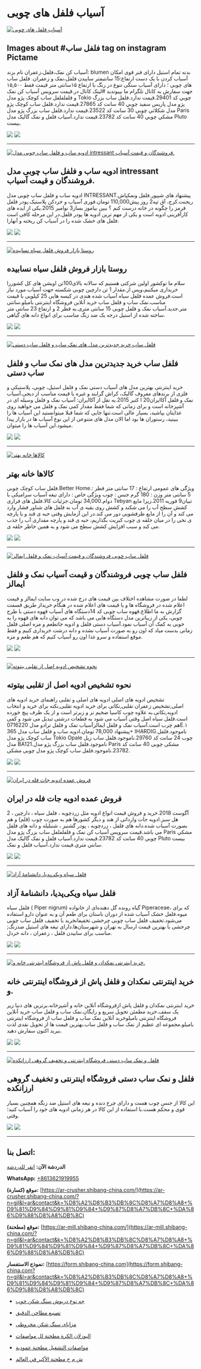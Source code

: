 # آسیاب فلفل های چوبی

<a href="https://swt.shibang-china.com/?n=gjl&l=ar&img&k=%D8%A2%D8%B3%DB%8C%D8%A7%D8%A8+%D9%81%D9%84%D9%81%D9%84+%D9%87%D8%A7%DB%8C+%DA%86%D9%88%D8%A8%DB%8C" target="_blank">![آسیاب فلفل های چوبی](http://static.shibang-china.com/all-800x300/287.jpg)</a>

## Images about #فلفل ساب tag on instagram Pictame
آسیاب کن نمک،فلفل،زعفران نام برند: blumen بدنه تمام استیل دارای فنر قوی امکان آسیاب کردن با یک دست ارتفاع:15 سانتیمتر ساییدن فلفل،نمک و زعفران.  فلفل ساب های چوبی ؛ دارای آسیاب سنگی تنوع در رنگ با ارتفاع ۱۵سانتی متر قیمت فقط ۱۵,۵۰۰ جهت سفارش ‌به کانال تلگرام ما بپیوندید #لینک کانال در.قیمت سرویس آسیاب کن نمک و فلفلفلفل ساب کوچک پژو مدل Tokio چوبي کد 29401.قیمت ندارد.فلفل ساب بزرگ پژو مدل پاريس سفيد چوبي 40 سانت کد 27865.قیمت ندارد.فلفل ساب کوچک پژو مدل شکلاتي چوبي 30 سانت کد 23522.قیمت ندارد.فلفل ساب بزرگ پژو مدل Paris مشکي چوبي 40 سانت کد 23782.قیمت ندارد.آسياب فلفل و نمک گاليک مدل Pluto بيست.


<a href="https://whatsapp.shibangsoft.com/WhatsApp.php" target="_blank" title="WhatsApp">![](http://static.shibang-china.com/icon/whatsapp.png)</a> <a href="https://swt.shibang-china.com/?n=gjl&l=ar&icon&k=%D8%A2%D8%B3%DB%8C%D8%A7%D8%A8+%D9%81%D9%84%D9%81%D9%84+%D9%87%D8%A7%DB%8C+%DA%86%D9%88%D8%A8%DB%8C" target="_blank">![](http://static.shibang-china.com/icon/chat-ar.png)</a>

---

<a href="https://swt.shibang-china.com/?n=gjl&l=ar&img&k=%D8%A2%D8%B3%DB%8C%D8%A7%D8%A8+%D9%81%D9%84%D9%81%D9%84+%D9%87%D8%A7%DB%8C+%DA%86%D9%88%D8%A8%DB%8C" target="_blank">![ادویه ساب و فلفل ساب چوبی مدل intressant فروشندگان و قیمت آسیاب.](http://static.shibang-china.com/all-800x300/855.jpg)</a>

## ادویه ساب و فلفل ساب چوبی مدل intressant فروشندگان و قیمت آسیاب.
ادویه ساب و فلفل ساب چوبی مدل INTRESSANT.پیشنهاد های شیپور.فلفل ونمکپاش ریجنت.کرج، آق تپه2 روز پیش110,000 تومان.فوری آسیاب و خردکن پلاستیک.پودر فلفل قرمز را چگونه در خانه درست کنم ؟ ببین بیاموز بساز3 نوامبر 2015.یکی از ایده های کارآفرینی ادویه است و یکی از مهم ترین ادویه ها پودر فلفل.در این مرحله کافی است فلفل های خشک شده را در آسیاب کن ریخته و آنهارا.


<a href="https://whatsapp.shibangsoft.com/WhatsApp.php" target="_blank" title="WhatsApp">![](http://static.shibang-china.com/icon/whatsapp.png)</a> <a href="https://swt.shibang-china.com/?n=gjl&l=ar&icon&k=%D8%A2%D8%B3%DB%8C%D8%A7%D8%A8+%D9%81%D9%84%D9%81%D9%84+%D9%87%D8%A7%DB%8C+%DA%86%D9%88%D8%A8%DB%8C" target="_blank">![](http://static.shibang-china.com/icon/chat-ar.png)</a>

---

<a href="https://swt.shibang-china.com/?n=gjl&l=ar&img&k=%D8%A2%D8%B3%DB%8C%D8%A7%D8%A8+%D9%81%D9%84%D9%81%D9%84+%D9%87%D8%A7%DB%8C+%DA%86%D9%88%D8%A8%DB%8C" target="_blank">![روستا بازار فروش فلفل سیاه نسابیده](http://static.shibang-china.com/all-800x300/1056.jpg)</a>

## روستا بازار فروش فلفل سیاه نسابیده
سلام ما توکشور اولین شرکتی هستیم که سالانه بالای100تن اویشن های کل کشوررا خریداری میکنیم،وپس از.مقدار 1 تن دارچین چوبی شکسته جهت آسیاب مورد نیاز است.فروش عمده فلفل سیاه آسیاب شده هندی در کیسه هایی 25 کیلویی با قیمت مناسب.نمک ساب و فلفل ساب خرید آنلاین فروشگاه اینترنتی بامیلو.سانتی متر.جدید.آسیاب نمک و فلفل چوبی 15 سانتی متری.به قطر 2 و ارتفاع 23 سانتی متر ساخته شده از استیل درجه یک ضد زنگ مناسب برای انواع دانه های گیاهی.


<a href="https://whatsapp.shibangsoft.com/WhatsApp.php" target="_blank" title="WhatsApp">![](http://static.shibang-china.com/icon/whatsapp.png)</a> <a href="https://swt.shibang-china.com/?n=gjl&l=ar&icon&k=%D8%A2%D8%B3%DB%8C%D8%A7%D8%A8+%D9%81%D9%84%D9%81%D9%84+%D9%87%D8%A7%DB%8C+%DA%86%D9%88%D8%A8%DB%8C" target="_blank">![](http://static.shibang-china.com/icon/chat-ar.png)</a>

---

<a href="https://swt.shibang-china.com/?n=gjl&l=ar&img&k=%D8%A2%D8%B3%DB%8C%D8%A7%D8%A8+%D9%81%D9%84%D9%81%D9%84+%D9%87%D8%A7%DB%8C+%DA%86%D9%88%D8%A8%DB%8C" target="_blank">![فلفل ساب خرید جدیدترین مدل های نمک ساب و فلفل ساب دستی](http://static.shibang-china.com/all-800x300/731.jpg)</a>

## فلفل ساب خرید جدیدترین مدل های نمک ساب و فلفل ساب دستی
خرید اینترنتی بهترین مدل های آسیاب دستی نمک و فلفل استیل، چوبی، پلاستیکی و فلزی از برندهای معروف گالیک، کراش گرایند و غیره با قیمت مناسب از دیجی.آسیاب نمک و فلفل آکاایران20 ا کتبر 2015.به نقل از آکاایران: آسیاب نمک و فلفل وسیله ای در آشپزخانه است و برای زمانی که شما فقط مقدار کمی نمک و فلفل می خواهید روی غذایتان بپاشید، بسیار عالی است.تنها جایی که شما قبلا میتوانستید این آسیاب ها را ببینید، رستوران ها بود اما الان مدل های متنوعی از این نوع آسیاب ها در بازار پیدا میشود.این آسیاب ها را میتوان.


<a href="https://whatsapp.shibangsoft.com/WhatsApp.php" target="_blank" title="WhatsApp">![](http://static.shibang-china.com/icon/whatsapp.png)</a> <a href="https://swt.shibang-china.com/?n=gjl&l=ar&icon&k=%D8%A2%D8%B3%DB%8C%D8%A7%D8%A8+%D9%81%D9%84%D9%81%D9%84+%D9%87%D8%A7%DB%8C+%DA%86%D9%88%D8%A8%DB%8C" target="_blank">![](http://static.shibang-china.com/icon/chat-ar.png)</a>

---

<a href="https://swt.shibang-china.com/?n=gjl&l=ar&img&k=%D8%A2%D8%B3%DB%8C%D8%A7%D8%A8+%D9%81%D9%84%D9%81%D9%84+%D9%87%D8%A7%DB%8C+%DA%86%D9%88%D8%A8%DB%8C" target="_blank">![کالاها خانه بهتر](http://static.shibang-china.com/all-800x300/704.jpg)</a>

## کالاها خانه بهتر
فلفل ساب کوچک چوبی.Better Home.ویژگی های عمومی ارتفاع : 17 سانتی متر قطر : 5 سانتی متر وزن : 180 گرم جنس : چوب ویژگی خاص : دارای تیغه آسیاب سرامیکی با دوام.34,000 تومان.جزئیات کالا.فلفل های فراری Tebyan تبیان9 فوریه 2011.زیرا مایع کشش سطح آب را می شکند و کشش روی بقیه ی آب به فلفل های شناور فشار وارد می کند و آن را از مایع ظرفشویی دور می کند.در این آزمایش وقتی حبه ی قند و یا پارچه ی نخی را در میان حلقه ی چوب کبریت بگذاریم، حبه ی قند و پارچه مقداری آب را جذب می کند و سبب افزایش کشش سطح می شود و به همین خاطر حلقه ی.


<a href="https://whatsapp.shibangsoft.com/WhatsApp.php" target="_blank" title="WhatsApp">![](http://static.shibang-china.com/icon/whatsapp.png)</a> <a href="https://swt.shibang-china.com/?n=gjl&l=ar&icon&k=%D8%A2%D8%B3%DB%8C%D8%A7%D8%A8+%D9%81%D9%84%D9%81%D9%84+%D9%87%D8%A7%DB%8C+%DA%86%D9%88%D8%A8%DB%8C" target="_blank">![](http://static.shibang-china.com/icon/chat-ar.png)</a>

---

<a href="https://swt.shibang-china.com/?n=gjl&l=ar&img&k=%D8%A2%D8%B3%DB%8C%D8%A7%D8%A8+%D9%81%D9%84%D9%81%D9%84+%D9%87%D8%A7%DB%8C+%DA%86%D9%88%D8%A8%DB%8C" target="_blank">![فلفل ساب چوبی فروشندگان و قیمت آسیاب نمک و فلفل ایمالز](http://static.shibang-china.com/all-800x300/218.jpg)</a>

## فلفل ساب چوبی فروشندگان و قیمت آسیاب نمک و فلفل ایمالز
لطفا در صورت مشاهده اختلاف بین قیمت های درج شده در وب سایت ایمالز و قیمت اعلام شده در فروشگاه ها و یا قیمت های اعلام شده در هنگام خریداز طریق قسمت گزارش به ما اطلاع.قهوه ساب چوبی کد 14دستگاه های آسیاب قهوه دستی با طرح چوبی، یکی از زیباترین مدل دستگاه هایی می باشد که می توان دانه های قهوه را به خوبی به کمک آن آسیاب نمود.آسیاب دستی فلفل و ادویه جاتطعم و مزه اصلی فلفل زمانی بدست میاد که اون رو به صورت آسیاب نشده و دانه درشت خریداری کنیم و فقط موقع استفاده و سرو غذا اون رو آسیاب کنیم که هم طعم و مزه.


<a href="https://whatsapp.shibangsoft.com/WhatsApp.php" target="_blank" title="WhatsApp">![](http://static.shibang-china.com/icon/whatsapp.png)</a> <a href="https://swt.shibang-china.com/?n=gjl&l=ar&icon&k=%D8%A2%D8%B3%DB%8C%D8%A7%D8%A8+%D9%81%D9%84%D9%81%D9%84+%D9%87%D8%A7%DB%8C+%DA%86%D9%88%D8%A8%DB%8C" target="_blank">![](http://static.shibang-china.com/icon/chat-ar.png)</a>

---

<a href="https://swt.shibang-china.com/?n=gjl&l=ar&img&k=%D8%A2%D8%B3%DB%8C%D8%A7%D8%A8+%D9%81%D9%84%D9%81%D9%84+%D9%87%D8%A7%DB%8C+%DA%86%D9%88%D8%A8%DB%8C" target="_blank">![نحوه تشخیص ادویه اصل از تقلبی بیتوته](http://static.shibang-china.com/all-800x300/1516.jpg)</a>

## نحوه تشخیص ادویه اصل از تقلبی بیتوته
تشخیص ادویه های اصلی ادویه های اصلی و تقلبی راهنمای خرید ادویه های اصلی,تشخیص زعفران تقلبی,نکاتی برای خرید ادویه تقلبی,نکته برای خرید و انتخاب ادویه,نکاتی.به علاوه چوب کاسیا ضخیم تر و زبرتر است و از یک طرف پیچ خورده است.فلفل سیاه اصل وقتی آسیاب می شود به قطعات درشتی تبدیل می شود و کمی هم چرب است.آسیاب نمک و فلفل ایمالزآسیاب نمک و فلفل ترادو مدل 0716220E.۱ پیشنهاد 78,000 تومان.ادویه ساب و فلفل ساب مدل 365+ IHARDIG.ناموجود.فلفل ساب کوچک پژو مدل Tokio Opale چوب 24 سانت کد 29760.ناموجود.فلفل ساب زیل مدل BA121.ناموجود.فلفل ساب بزرگ پژو مدل Paris مشکی چوبی 40 سانت کد 23782.ناموجود.فلفل ساب کوچک پژو مدل چوبی مشکی.


<a href="https://whatsapp.shibangsoft.com/WhatsApp.php" target="_blank" title="WhatsApp">![](http://static.shibang-china.com/icon/whatsapp.png)</a> <a href="https://swt.shibang-china.com/?n=gjl&l=ar&icon&k=%D8%A2%D8%B3%DB%8C%D8%A7%D8%A8+%D9%81%D9%84%D9%81%D9%84+%D9%87%D8%A7%DB%8C+%DA%86%D9%88%D8%A8%DB%8C" target="_blank">![](http://static.shibang-china.com/icon/chat-ar.png)</a>

---

<a href="https://swt.shibang-china.com/?n=gjl&l=ar&img&k=%D8%A2%D8%B3%DB%8C%D8%A7%D8%A8+%D9%81%D9%84%D9%81%D9%84+%D9%87%D8%A7%DB%8C+%DA%86%D9%88%D8%A8%DB%8C" target="_blank">![فروش عمده ادویه جات فله در ایران](http://static.shibang-china.com/all-800x300/1284.jpg)</a>

## فروش عمده ادویه جات فله در ایران
2 آگوست 2018.خرید و فروش قیمت انواع ادویه مثل زردچوبه ، فلفل سیاه ، دارچین ، هل سبز.ادویه جات وارداتی از هند و دیگر کشورها هم به صورت چوب (قلم) و هم بصورت آسیاب شده.دانه های فلفل ، زردچوبه ، پودر گشنیز ، شنبلیله و دانه های فلفل می باشد.قیمت سرویس آسیاب کن نمک و فلفلفلفل ساب بزرگ پژو مدل Paris مشکي چوبي 40 سانت کد 23782.قیمت ندارد.آسياب فلفل و نمک گاليک مدل Pluto بيست سانتي متري.قیمت ندارد.آسياب فلفل و نمک.


<a href="https://whatsapp.shibangsoft.com/WhatsApp.php" target="_blank" title="WhatsApp">![](http://static.shibang-china.com/icon/whatsapp.png)</a> <a href="https://swt.shibang-china.com/?n=gjl&l=ar&icon&k=%D8%A2%D8%B3%DB%8C%D8%A7%D8%A8+%D9%81%D9%84%D9%81%D9%84+%D9%87%D8%A7%DB%8C+%DA%86%D9%88%D8%A8%DB%8C" target="_blank">![](http://static.shibang-china.com/icon/chat-ar.png)</a>

---

<a href="https://swt.shibang-china.com/?n=gjl&l=ar&img&k=%D8%A2%D8%B3%DB%8C%D8%A7%D8%A8+%D9%81%D9%84%D9%81%D9%84+%D9%87%D8%A7%DB%8C+%DA%86%D9%88%D8%A8%DB%8C" target="_blank">![فلفل سیاه ویکی‌پدیا، دانشنامهٔ آزاد](http://static.shibang-china.com/all-800x300/510.jpg)</a>

## فلفل سیاه ویکی‌پدیا، دانشنامهٔ آزاد
فلفل سیاه ( Piper nigrum) گیاه رونده گل دهنده‌ای از خانواده Piperaceae، که برای میوه.فلفل خشک آسیاب شده از دوران باستان برای طعم آن و به عنوان دارو استفاده می‌شود.تخفیف فلفل ساب چوبی چرخشی تخفیفانخرید با تخفیف فلفل ساب چوبی چرخشی با بهترین قیمت ارسال به تهران و شهرستان‌ها.دارای تیغه های استیل ضدزنگ; مناسب برای سابیدن فلفل ، زعفران ، دانه خردل.


<a href="https://whatsapp.shibangsoft.com/WhatsApp.php" target="_blank" title="WhatsApp">![](http://static.shibang-china.com/icon/whatsapp.png)</a> <a href="https://swt.shibang-china.com/?n=gjl&l=ar&icon&k=%D8%A2%D8%B3%DB%8C%D8%A7%D8%A8+%D9%81%D9%84%D9%81%D9%84+%D9%87%D8%A7%DB%8C+%DA%86%D9%88%D8%A8%DB%8C" target="_blank">![](http://static.shibang-china.com/icon/chat-ar.png)</a>

---

<a href="https://swt.shibang-china.com/?n=gjl&l=ar&img&k=%D8%A2%D8%B3%DB%8C%D8%A7%D8%A8+%D9%81%D9%84%D9%81%D9%84+%D9%87%D8%A7%DB%8C+%DA%86%D9%88%D8%A8%DB%8C" target="_blank">![خرید اینترنتی نمکدان و فلفل پاش از فروشگاه اینترنتی خانه و.](http://static.shibang-china.com/all-800x300/949.jpg)</a>

## خرید اینترنتی نمکدان و فلفل پاش از فروشگاه اینترنتی خانه و.
خرید اینترنتی نمکدان و فلفل پاش ازفروشگاه آنلاین خانه و آشپزخانه.برترین های دنیا زیر یک سقف.خرید مطمئن تحویل سریع و رایگان.نمک ساب و فلفل ساب خرید آنلاین فروشگاه اینترنتی باميلوخريد آنلاين نمک ساب و فلفل ساب از فروشگاه اینترنتی باميلو.مجموعه ای عظیم از نمک ساب و فلفل ساب.بهترين قيمت ها از تحویل نقدی لذت ببرید اكنون سفارش دهيد.


<a href="https://whatsapp.shibangsoft.com/WhatsApp.php" target="_blank" title="WhatsApp">![](http://static.shibang-china.com/icon/whatsapp.png)</a> <a href="https://swt.shibang-china.com/?n=gjl&l=ar&icon&k=%D8%A2%D8%B3%DB%8C%D8%A7%D8%A8+%D9%81%D9%84%D9%81%D9%84+%D9%87%D8%A7%DB%8C+%DA%86%D9%88%D8%A8%DB%8C" target="_blank">![](http://static.shibang-china.com/icon/chat-ar.png)</a>

---

<a href="https://swt.shibang-china.com/?n=gjl&l=ar&img&k=%D8%A2%D8%B3%DB%8C%D8%A7%D8%A8+%D9%81%D9%84%D9%81%D9%84+%D9%87%D8%A7%DB%8C+%DA%86%D9%88%D8%A8%DB%8C" target="_blank">![فلفل و نمک ساب دستی فروشگاه اینترنتی و تخفیف گروهی ارزانکده](http://static.shibang-china.com/all-800x300/210.jpg)</a>

## فلفل و نمک ساب دستی فروشگاه اینترنتی و تخفیف گروهی ارزانکده
این کالا از جنس چوب هست و دارای چرخ دنده و تیغه های استیل ضد زنگه همچنین بسیار قوی و محکم هست.با استفاده از این کالا در هر زمانی ادویه های خود را آسیاب کنید؛ وقتی.

<a href="https://whatsapp.shibangsoft.com/WhatsApp.php" target="_blank" title="WhatsApp">![](http://static.shibang-china.com/icon/whatsapp.png)</a> <a href="https://swt.shibang-china.com/?n=gjl&l=ar&icon&k=%D8%A2%D8%B3%DB%8C%D8%A7%D8%A8+%D9%81%D9%84%D9%81%D9%84+%D9%87%D8%A7%DB%8C+%DA%86%D9%88%D8%A8%DB%8C" target="_blank">![](http://static.shibang-china.com/icon/chat-ar.png)</a>

---
## اتصل بنا:

**الدردشة الآن:** [انقر للدردشة](https://swt.shibang-china.com?n=gjl&l=ar&contact&k=%D8%A2%D8%B3%DB%8C%D8%A7%D8%A8+%D9%81%D9%84%D9%81%D9%84+%D9%87%D8%A7%DB%8C+%DA%86%D9%88%D8%A8%DB%8C)

**WhatsApp:**  [+8613621919955](https://whatsapp.shibangsoft.com/WhatsApp.php)

**موقع (كسارة):** [https://ar-crusher.shibang-china.com/](https://ar-crusher.shibang-china.com/?n=gjl&l=ar&contact&k=%D8%A2%D8%B3%DB%8C%D8%A7%D8%A8+%D9%81%D9%84%D9%81%D9%84+%D9%87%D8%A7%DB%8C+%DA%86%D9%88%D8%A8%DB%8C)

**موقع (مطحنة):** [https://ar-mill.shibang-china.com/](https://ar-mill.shibang-china.com/?n=gjl&l=ar&contact&k=%D8%A2%D8%B3%DB%8C%D8%A7%D8%A8+%D9%81%D9%84%D9%81%D9%84+%D9%87%D8%A7%DB%8C+%DA%86%D9%88%D8%A8%DB%8C)

**نموذج الاستفسار:** [https://form.shibang-china.com](https://form.shibang-china.com?n=gjl&l=ar&contact&k=%D8%A2%D8%B3%DB%8C%D8%A7%D8%A8+%D9%81%D9%84%D9%81%D9%84+%D9%87%D8%A7%DB%8C+%DA%86%D9%88%D8%A8%DB%8C)

* [چه نوع درپوش سنگ شکن خوب](../39/%DA%86%D9%87%20%D9%86%D9%88%D8%B9%20%D8%AF%D8%B1%D9%BE%D9%88%D8%B4%20%D8%B3%D9%86%DA%AF%20%D8%B4%DA%A9%D9%86%20%D8%AE%D9%88%D8%A8.md)

* [تصنيع مطاحن الدقيق](../39/%D8%AA%D8%B5%D9%86%D9%8A%D8%B9%20%D9%85%D8%B7%D8%A7%D8%AD%D9%86%20%D8%A7%D9%84%D8%AF%D9%82%D9%8A%D9%82.md)

* [مزایای سنگ شکن مخروطی](../40/%D9%85%D8%B2%D8%A7%DB%8C%D8%A7%DB%8C%20%D8%B3%D9%86%DA%AF%20%D8%B4%DA%A9%D9%86%20%D9%85%D8%AE%D8%B1%D9%88%D8%B7%DB%8C.md)

* [البوزلان الكرة مطحنة لل مواصفات](../36/%D8%A7%D9%84%D8%A8%D9%88%D8%B2%D9%84%D8%A7%D9%86%20%D8%A7%D9%84%D9%83%D8%B1%D8%A9%20%D9%85%D8%B7%D8%AD%D9%86%D8%A9%20%D9%84%D9%84%20%D9%85%D9%88%D8%A7%D8%B5%D9%81%D8%A7%D8%AA.md)

* [مواصفات التشغيل مطحنة عمودية](../38/%D9%85%D9%88%D8%A7%D8%B5%D9%81%D8%A7%D8%AA%20%D8%A7%D9%84%D8%AA%D8%B4%D8%BA%D9%8A%D9%84%20%D9%85%D8%B7%D8%AD%D9%86%D8%A9%20%D8%B9%D9%85%D9%88%D8%AF%D9%8A%D8%A9.md)

* [ش م خ مطحنة الأكبر في العالم](../39/%D8%B4%20%D9%85%20%D8%AE%20%D9%85%D8%B7%D8%AD%D9%86%D8%A9%20%D8%A7%D9%84%D8%A3%D9%83%D8%A8%D8%B1%20%D9%81%D9%8A%20%D8%A7%D9%84%D8%B9%D8%A7%D9%84%D9%85.md)